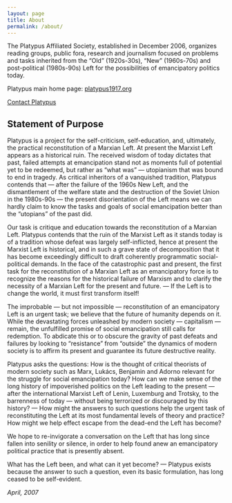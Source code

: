 ```yaml
---
layout: page
title: About
permalink: /about/
---
```


The Platypus Affiliated Society, established in December 2006, organizes reading groups, public fora, research and journalism focused on problems and tasks inherited from the “Old” (1920s-30s), “New” (1960s-70s) and post-political (1980s-90s) Left for the possibilities of emancipatory politics today.

Platypus main home page: [platypus1917.org](https://platypus1917.org/)

[Contact Platypus](mailto:coordinator@platypus1917.org)

## Statement of Purpose

Platypus is a project for the self-criticism, self-education, and, ultimately, the practical reconstitution of a Marxian Left. At present the Marxist Left appears as a historical ruin. The received wisdom of today dictates that past, failed attempts at emancipation stand not as moments full of potential yet to be redeemed, but rather as “what was” — utopianism that was bound to end in tragedy. As critical inheritors of a vanquished tradition, Platypus contends that — after the failure of the 1960s New Left, and the dismantlement of the welfare state and the destruction of the Soviet Union in the 1980s-90s — the present disorientation of the Left means we can hardly claim to know the tasks and goals of social emancipation better than the “utopians” of the past did.

Our task is critique and education towards the reconstitution of a Marxian Left. Platypus contends that the ruin of the Marxist Left as it stands today is of a tradition whose defeat was largely self-inflicted, hence at present the Marxist Left is historical, and in such a grave state of decomposition that it has become exceedingly difficult to draft coherently programmatic social-political demands. In the face of the catastrophic past and present, the first task for the reconstitution of a Marxian Left as an emancipatory force is to recognize the reasons for the historical failure of Marxism and to clarify the necessity of a Marxian Left for the present and future. — If the Left is to change the world, it must first transform itself!

The improbable — but not impossible — reconstitution of an emancipatory Left is an urgent task; we believe that the future of humanity depends on it. While the devastating forces unleashed by modern society — capitalism — remain, the unfulfilled promise of social emancipation still calls for redemption. To abdicate this or to obscure the gravity of past defeats and failures by looking to “resistance” from “outside” the dynamics of modern society is to affirm its present and guarantee its future destructive reality.

Platypus asks the questions: How is the thought of critical theorists of modern society such as Marx, Lukács, Benjamin and Adorno relevant for the struggle for social emancipation today? How can we make sense of the long history of impoverished politics on the Left leading to the present — after the international Marxist Left of Lenin, Luxemburg and Trotsky, to the barrenness of today — without being terrorized or discouraged by this history? — How might the answers to such questions help the urgent task of reconstituting the Left at its most fundamental levels of theory and practice? How might we help effect escape from the dead-end the Left has become?

We hope to re-invigorate a conversation on the Left that has long since fallen into senility or silence, in order to help found anew an emancipatory political practice that is presently absent.

What has the Left been, and what can it yet become? — Platypus exists because the answer to such a question, even its basic formulation, has long ceased to be self-evident.

<em>April, 2007</em>
